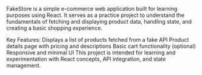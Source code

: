 FakeStore is a simple e-commerce web application built for learning purposes using React. It serves as a practice project to understand the fundamentals of fetching and displaying product data, handling state, and creating a basic shopping experience.

Key Features:
Displays a list of products fetched from a fake API
Product details page with pricing and descriptions
Basic cart functionality (optional)
Responsive and minimal UI
This project is intended for learning and experimentation with React concepts, API integration, and state management.
 
